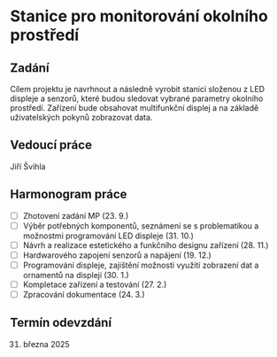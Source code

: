 # Stanice pro monitorování okolního prostředí

## Zadání
Cílem projektu je navrhnout a následně vyrobit stanici složenou z LED displeje a senzorů, které budou sledovat vybrané parametry okolního prostředí. Zařízení bude obsahovat multifunkční displej a na základě uživatelských pokynů zobrazovat data. 

## Vedoucí práce
Jiří Švihla

## Harmonogram práce
- [ ]   Zhotovení zadání MP (23. 9.)
- [ ]   Výběr potřebných komponentů, seznámení se s problematikou a možnostmi programování LED
displeje (31. 10.)
- [ ]   Návrh a realizace estetického a funkčního designu zařízení (28. 11.)
- [ ]   Hardwarového zapojení senzorů a napájení (19. 12.)
- [ ]   Programování displeje, zajištění možností využití zobrazení dat a ornamentů na displeji (30. 1.)
- [ ]   Kompletace zařízení a testování (27. 2.)
- [ ]   Zpracování dokumentace (24. 3.)

## Termín odevzdání
31. března 2025
